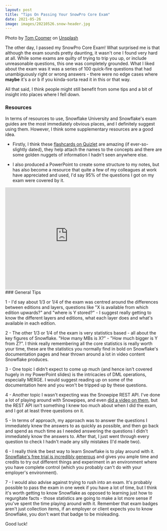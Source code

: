 ```yaml
---
layout: post
title: "Tips On Passing Your SnowPro Core Exam"
date: 2021-05-26
image: images/20210526.snow-header.jpg
---
```


Photo by <a href="https://unsplash.com/@tomcoomer?utm_source=unsplash&utm_medium=referral&utm_content=creditCopyText">Tom Coomer</a> on <a href="https://unsplash.com/s/photos/snow?utm_source=unsplash&utm_medium=referral&utm_content=creditCopyText">Unsplash</a>

The other day, I passed my SnowPro Core Exam! What surprised me is that although the exam sounds pretty daunting, it wasn't one I found very hard at all. While some exams are quilty of trying to trip you up, or include unreasonable questions, this one was completely grounded. What I liked about the exam was it was a series of 100 quick-fire questions that had unambiguously right or wrong answers - there were no edge cases where **maybe** it's a or b if you kinda-sorta read it in this or that way.

All that said, I think people might still benefit from some tips and a bit of insight into places where I fell down.

### Resources

In terms of resources to use, Snowflake University and Snowflake's exam guides are the most immediately obvious places, and I definitely suggest using them. However, I think some supplementary resources are a good idea.

- Firstly, I think these [flashcards on Quizlet](https://quizlet.com/380510774/snowflake-certification-flash-cards/) are amazing (if ever-so-slightly dated), they help attach the names to the concepts and there are some golden nuggets of information I hadn't seen anywhere else.

- I also produced a PowerPoint to create some structure to my notes, but has also become a resource that quite a few of my colleagues at work have appreciated and used, I'd say 95% of the questions I got on my exam were covered by it.

<iframe src="https://onedrive.live.com/embed?cid=031EFAC83F985321&resid=31EFAC83F985321%21499&authkey=AFJ2Z-bQeFiYenM&em=2" width="402" height="327" frameborder="0" scrolling="no"></iframe>
<br>
### General Tips

1 - I'd say about 1/3 or 1/4 of the exam was centred around the differences between editions and layers, questions like "X is available from which edition upwards?" and "where is Y stored?" - I suggest really getting to know the different layers and editions, what each layer does and what's available in each edition.

2 - The other 1/3 or 1/4 of the exam is very statistics based - all about the key figures of Snowflake. "How many MBs is X?" - "How much bigger is Y from Z?". I think really remembering all the core statistics is really worth your time, these are the statistics you normally find in bold on Snowflake's documentation pages and hear thrown around a lot in video content Snowflake produces.

3 - One topic I didn't expect to come up much (and hence isn't covered hugely in my PowerPoint slides) is the intricacies of DML operations, especially MERGE. I would suggest reading up on some of the documentation here and you won't be tripped up by these questions.

4 - Another topic I wasn't expecting was the Snowpipe REST API. I've done a lot of playing around with Snowpipes, and even [did a video on them](https://www.youtube.com/watch?v=-MqbS83GInw), but the REST API isn't something I knew too much about when I did the exam, and I got at least three questions on it.

5 - In terms of approach, my approach was to answer the questions I immediately knew the answers to as quickly as possible, and then go back and spend as much time as I needed answering the questions I didn't immediately know the answers to. After that, I just went through every question to check I hadn't made any silly mistakes (I'd made two).

6 - I really think the best way to learn Snowflake is to play around with it. [Snowflake's free trial is incredibly generous](https://signup.snowflake.com/) and gives you ample time and credits to try out different things and experiment in an environment where you have complete control (which you probably can't do with your employer's environment).

7 - I would also advise against trying to rush into an exam. It's probably possible to pass the exam in one week if you have a lot of time, but I think it's worth getting to know Snowflake as opposed to learning just how to regurgitate facts - those statistics are going to make a lot more sense if you've spent the time playing around with it. Remember that exam badges aren't just collection items, if an employer or client expects you to know Snowflake, you don't want that badge to be misleading.

Good luck!

